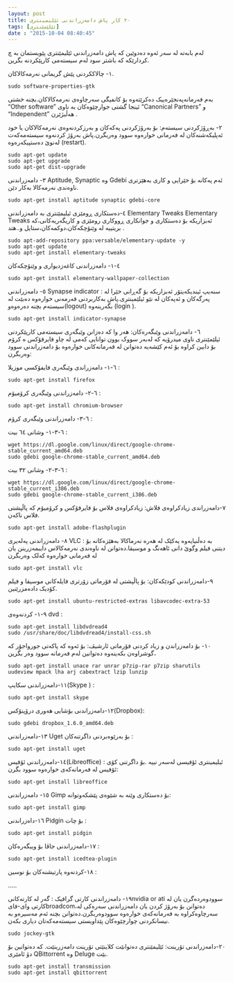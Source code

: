 ```yaml
---
layout: post
title: ٢٠ کار پاش دامەزراندنی ئێلیمینتری
tags: [ئێلێمێنتری]
date : "2015-10-04 08:40:45"
---
```


لەم بابەتە لە سەر ئەوە دەدوێین کە پاش دامەزراندنی ئێلیمێنتری پێویستمان بە چ کردارێکە کە باشتر سود لەم سیستەمی کارپێکردنە بگرین.

١- چالاککردنی پێش گریمانی نەرمەکالاکان.

```
sudo software-properties-gtk
```

بەم فەرمانەپەنجێرەییک دەکرێتەوە بۆ کانفیگی سەرچاوەی نەرمەکالاکان.بچنە خشتی “Other software” ئینجا گشتی جوارچێوەکان بە ناوی “Canonical Partners” و “Independent” هەڵبژێرن .

٢- بەڕۆژکردنی سیستەم:
بۆ بەرۆژکردنی پەکەکان و بەرزکردنەوەی نەرمەکالاکان یا خود ئەپلیکەشنەکان لە فەرمانی خوارەوە سوود وەربگرن.پاش بەرۆژ کردنەوە سیستەمەکەت لەنوێ دەستپیکەرەوە (restart).

```
sudo apt-get update
sudo apt-get upgrade
sudo apt-get dist-upgrade
```

٣- دامەزراندنی Aptitude, Synaptic وە Gdebi
ئەم پەکانە بۆ خێرایی و کاری بەهێزتری ناوەندی نەرمەکالا بەکار دێن.

```
sudo apt-get install aptitude synaptic gdebi-core
```

٤-دەستکاری ڕومێزی ئیلیمێنتری بە دامەزراندنی Elementary Tweaks
Elementary Tweaks ئەبزاریکە بۆ دەستکاری و جوانکاری ڕووکاری رومێزی و کاریگەریەکانی،کە بریتییە لە وێنۆچکەکان،دوکمەکان،ستایل و..هتد .

```
sudo apt-add-repository ppa:versable/elementary-update -y
sudo apt-get update
sudo apt-get install elementary-tweaks
```

٤-١- دامەزراندنی کاغەزدیواری و وێنۆچکەکان

```
sudo apt-get install elementary-wallpaper-collection
```

٥- دامەزراندنی Synapse indicator :
سنەیپ ئیندیکەیتۆر ئەبزاریکە بۆ گەڕانی خێرا لە پەرگەکان و ئەپەکان لە نێو ئیلێمینتری.پاش بەکاربردنی فەرمەنی خوارەوە دەبێت لە سیستەم بچنە دەرەوەو(logout) بگەرینەوە (login ).

```
sudo apt-get install indicator-synapse
```

٦- دامەزراندنی وێبگەرەکان:
هەر وا کە دەزانن وێبگەری سیستەمی کارپێکردنی ئیلێمێنتری ناوی میدرۆیە کە لەبەر سووک بوون توانایی کەمی لە چاو فایرفۆکس ە کرۆم بۆ دابین کراوە بۆ ئەم کێشەیە دەتوانن لە فەرمانەکانی خوارەوە بۆ دامەزراندنی سوود وەربگرن:

٦-١- دامەزراندی وێبگەری فایفۆکسی موزیلا :

```
sudo apt-get install firefox
```

٦-٢- دامەزراندنی وێبگەری کرۆمیۆم :

```
sudo apt-get install chromium-browser
```

٦-٣- دامەزراندنی وێبگەری کرۆم :

٦-٣-١- وشانی ٦٤ بیت :

```
wget https://dl.google.com/linux/direct/google-chrome-stable_current_amd64.deb
sudo gdebi google-chrome-stable_current_amd64.deb
```

٦-٣-٢- وشانی ٣٢ بیت :

```
wget https://dl.google.com/linux/direct/google-chrome-stable_current_i386.deb
sudo gdebi google-chrome-stable_current_i386.deb
```

٧-دامەزراندی زیادکراوەی فلاش:
زیادکراوەی فلاس بۆ فایرفۆکس و کرۆمیۆم کە پاڵپشتی فلاس ناکەن.

```
sudo apt-get install adobe-flashplugin
```

٨- دامەزراندنی پەلەیری VLC :
بە دەڵنیایەوە یەکێک لە هەرە نەرماکالا بەهێزەکانە بۆ دیتنی فیلم وگوێ دانی ئاهەنگ و موسیقا.دەتوانن لە ناوەندی نەرمەکالاس دایبمەزرینن یان لە فەرمانی خوارەوە کەلک وەربگرن

```
sudo apt-get install vlc
```

٩-دامەزراندنی کودێکەکان:
بۆ پاڵپشتی لە فۆرماتی زۆرتری فایلەکانی موسیقا و فیلم کۆدیک دادەمزرێنین.

```
sudo apt-get install ubuntu-restricted-extras libavcodec-extra-53
```

٩-١- کردنەوەی dvd :

```
sudo apt-get install libdvdread4
sudo /usr/share/doc/libdvdread4/install-css.sh
```

١٠- بۆ دامەزراندن و زیاد کردنی فۆرماتی ئارشیڤ:
بۆ ئەوە کە پاکەتی جورواجۆر کە گوشراوەن بکەینەوە دەتوانین لەم فەرمانە سوود وەر بگرین،

```
sudo apt-get install unace rar unrar p7zip-rar p7zip sharutils uudeview mpack lha arj cabextract lzip lunzip
```

١١-دامەزراندنی سکایپ(Skype ) :

```
sudo apt-get install skype
```

١٢-دامەزراندنی بۆشایی هەوری درۆپنۆکس(Dropbox):

```
sudo gdebi dropbox_1.6.0_amd64.deb
```

١٣-دامەزراندنی Uget بۆ بەرێوەبردنی داگرتنەکان :

```
sudo apt-get install uget
```

١٤-دامەزراندنی ئۆفیس(Libreoffice) :
ئیلیمینتری ئۆفیسی لەسەر نییە .بۆ داگرتنی کۆی ئۆفیس لە فەرمانەکەی خوارەوە سوود بگرن:

```
sudo apt-get install libreoffice
```

١٥- دامەزراندنی Gimp بۆ دەستکاری وێنە بە شێوەی پێشکەوتوانە:

```
sudo apt-get install gimp
```

١٦-داەزراندنی Pidgin بۆ چات :

```
sudo apt-get install pidgin
```

١٧-دامەزراندنی جاڤا بۆ ویبگەرەکان :

```
sudo apt-get install icedtea-plugin
```

١٨-کردنەوە پارتیشنەکان بۆ نوسین :

…..

١٩- دامەزراندنی کارتی گرافیک :
گەر لە کارتەکانیnvidia or ati سوودوەردەگرن یان لە کارتی وای-فایbroadcom،دەتوانن بۆ بەرۆژ کردن یان دامەزراندنی سەرەکی لە سەرچاوەکراوە بە فەرمانەکەی خوارەوە سوودوەربگرن.دەتوانن بچنە ئەم مەسیرەو بە نیسانکردنی چوارچێوەکان پێداویستی سیستەمەکەتان دیاری بکەن.

```
sudo jockey-gtk
```

٢٠-دامەزراندنی تۆرینت:
ئێلیمێنتری دەتوانێت کلاینێتی تۆرینت دامەزرینێت. کە دەتوانین بۆ دۆ ئامێری QBittorrent وە Deluge بێت.

```
sudo apt-get install transmission
sudo apt-get install qbittorrent
```
